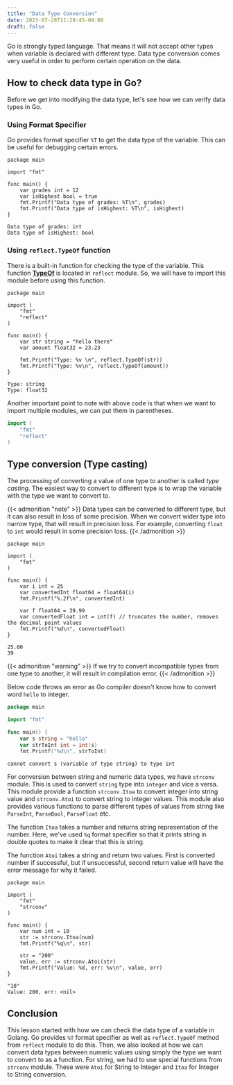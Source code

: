 ```yaml
---
title: "Data Type Conversion"
date: 2023-07-28T11:29:45-04:00
draft: false
---
```


Go is strongly typed language. That means it will not accept other types when variable is declared with different type. Data type conversion comes very useful in order to perform certain operation on the data.

<!--more-->

## How to check data type in Go?

Before we get into modifying the data type, let's see how we can verify data types in Go. 

### Using Format Specifier

Go provides format specifier `%T` to get the data type of the variable. This can be useful for debugging certain errors.

```go{filename = "main.go"}
package main

import "fmt"

func main() {
	var grades int = 12
    var isHighest bool = true
    fmt.Printf("Data type of grades: %T\n", grades)
    fmt.Printf("Data type of isHighest: %T\n", isHighest)
}
```

```output{ lineNos=false }
Data type of grades: int
Data type of isHighest: bool
```

### Using `reflect.TypeOf` function

There is a built-in function for checking the type of the variable. This function **[TypeOf](https://pkg.go.dev/reflect#TypeOf)** is located in `reflect` module. So, we will have to import this module before using this function.

```go{ filename="main.go" }
package main

import (
    "fmt"
    "reflect"
)

func main() {
	var str string = "hello there"
	var amount float32 = 23.23

	fmt.Printf("Type: %v \n", reflect.TypeOf(str))
	fmt.Printf("Type: %v\n", reflect.TypeOf(amount))
}
```

```output{ lineNos=false }
Type: string 
Type: float32
```

Another important point to note with above code is that when we want to import multiple modules, we can put them in parentheses.

```go
import (
    "fmt"
    "reflect"
)
```

## Type conversion (Type casting)

The processing of converting a value of one type to another is called *type casting*. The easiest way to convert to different type is to wrap the variable with the type we want to convert to.

{{< admonition "note" >}}
Data types can be converted to different type, but it can also result in loss of some precision. When we convert wider type into narrow type, that will result in precision loss. For example, converting `float` to `int` would result in some precision loss.
{{< /admonition >}}

```go{ filename="main.go" }
package main

import (
    "fmt"
)

func main() {
    var i int = 25
	var convertedInt float64 = float64(i)
	fmt.Printf("%.2f\n", convertedInt)

	var f float64 = 39.99
	var convertedFloat int = int(f) // truncates the number, removes the decimal point values
	fmt.Printf("%d\n", convertedFloat)
}
```

```output{ lineNos=false }
25.00
39
```

{{< admonition "warning" >}}
If we try to convert incompatible types from one type to another, it will result in compilation error.
{{< /admonition >}}

Below code throws an error as Go compiler doesn't know how to convert word `hello` to integer.

```go
package main

import "fmt"

func main() {
	var s string = "hello"
	var strToInt int = int(s)
	fmt.Printf("%d\n", strToInt)
```

```output{ lineNos=false }
cannot convert s (variable of type string) to type int
```

For conversion between string and numeric data types, we have `strconv` module. This is used to convert `string` type into `integer` and vice a versa. This module provide a function `strconv.Itoa` to convert integer into string value and `strconv.Atoi` to convert string to integer values. This module also provides various functions to parse different types of values from string like `ParseInt`, `ParseBool`, `ParseFloat` etc. 

The function `Itoa` takes a number and returns string representation of the number. Here, we've used `%q` format specifier so that it prints string in double quotes to make it clear that this is string.

The function `Atoi` takes a string and return two values. First is converted number if successful, but if unsuccessful, second return value will have the error message for why it failed.

```go{ filename="main.go" }
package main

import (
	"fmt"
	"strconv"
)

func main() {
	var num int = 10
	str := strconv.Itoa(num)
	fmt.Printf("%q\n", str)

	str = "200"
	value, err := strconv.Atoi(str)
	fmt.Printf("Value: %d, err: %v\n", value, err)
}
```


```output{ lineNos=false }
"10"
Value: 200, err: <nil>
```

## Conclusion

This lesson started with how we can check the data type of a variable in Golang. Go provides `%T` format specifier as well as `reflect.TypeOf` method from `reflect` module to do this. Then, we also looked at how we can convert data types between numeric values using simply the type we want to convert to as a function. For string, we had to use special functions from `strconv` module. These were `Atoi` for String to Integer and `Itoa` for Integer to String conversion. 